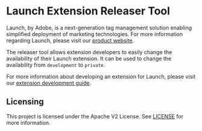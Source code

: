 # Launch Extension Releaser Tool

Launch, by Adobe, is a next-generation tag management solution enabling simplified deployment of marketing technologies. For more information regarding Launch, please visit our [product website](http://www.adobe.com/enterprise/cloud-platform/launch.html).

The releaser tool allows extension developers to easily change the availability of their Launch extension. It can be used to change the availability from `development` to `private`.

For more information about developing an extension for Launch, please visit our [extension development guide](https://developer.adobelaunch.com/extensions/).

## Licensing

This project is licensed under the Apache V2 License. See [LICENSE](LICENSE) for more information.
